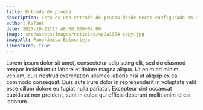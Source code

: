 ```yaml
---
title: Entrada de prueba
description: Esta es una entrada de prueba desde Decap configurado en Vercel.
author: Rafael
date: 2025-10-21T13:48:00.000+02:00
image: src/assets/images/noticias/4p2a1864-copy.jpg
imageAlt: Panorámica Belmontejo
isFeatured: true
---
```


Lorem ipsum dolor sit amet, consectetur adipiscing elit, sed do eiusmod tempor incididunt ut labore et dolore magna aliqua. Ut enim ad minim veniam, quis nostrud exercitation ullamco laboris nisi ut aliquip ex ea commodo consequat. Duis aute irure dolor in reprehenderit in voluptate velit esse cillum dolore eu fugiat nulla pariatur. Excepteur sint occaecat cupidatat non proident, sunt in culpa qui officia deserunt mollit anim id est laborum.
